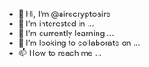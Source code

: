 - 👋 Hi, I’m @airecryptoaire
- 👀 I’m interested in ...
- 🌱 I’m currently learning ...
- 💞️ I’m looking to collaborate on ...
- 📫 How to reach me ...

<!---
airecryptoaire/airecryptoaire is a ✨ special ✨ repository because its `README.md` (this file) appears on your GitHub profile.
You can click the Preview link to take a look at your changes.
--->
